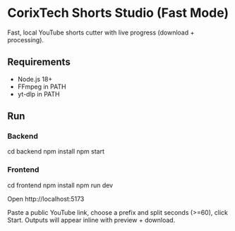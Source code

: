 # CorixTech Shorts Studio (Fast Mode)
Fast, local YouTube shorts cutter with live progress (download + processing).

## Requirements
- Node.js 18+
- FFmpeg in PATH
- yt-dlp in PATH

## Run
### Backend
cd backend
npm install
npm start

### Frontend
cd frontend
npm install
npm run dev

Open http://localhost:5173

Paste a public YouTube link, choose a prefix and split seconds (>=60), click Start.
Outputs will appear inline with preview + download.
